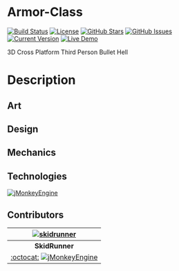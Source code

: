 # Armor-Class
[![Build Status](https://travis-ci.org/SkidRunner/Armor-Class.svg?branch=master)](https://travis-ci.org/SkidRunner/Armor-Class) [![License](https://img.shields.io/badge/License-BSD%203--Clause-blue.svg)](https://opensource.org/licenses/BSD-3-Clause) [![GitHub Stars](https://img.shields.io/github/stars/SkidRunner/Armor-Class.svg)](https://github.com/SkidRunner/Armor-Class/stargazers)
[![GitHub Issues](https://img.shields.io/github/issues/SkidRunner/Armor-Class.svg)](https://github.com/SkidRunner/Armor-Class/issues) [![Current Version](https://img.shields.io/badge/version-1.0.0-green.svg)](https://github.com/SkidRunner/Armor-Class) [![Live Demo](https://img.shields.io/badge/demo-online-red.svg)]()

3D Cross Platform Third Person Bullet Hell

# Description

## Art

## Design

## Mechanics

## Technologies
[![jMonkeyEngine](https://hub.jmonkeyengine.org/uploads/default/1252/91fcc91347189c84.png)](https://hub.jmonkeyengine.org/)

## Contributors

| [![skidrunner](https://github.com/skidrunner.png?size=100)](https://hub.jmonkeyengine.org/users/skidrunner) |
|:---:|
| **SkidRunner** |
| [:octocat:](https://github.com/skidrunner) [![jMonkeyEngine](https://avatars0.githubusercontent.com/u/1562906?v=3&s=20)](https://hub.jmonkeyengine.org/users/skidrunner) |
